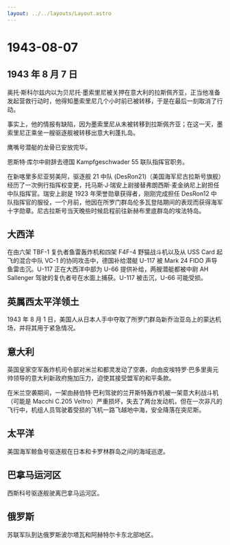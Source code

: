 ```yaml
---
layout: ../../layouts/Layout.astro
---
```


# 1943-08-07

## 1943 年 8 月 7 日

奥托·斯科尔兹内以为贝尼托·墨索里尼被关押在意大利的拉斯佩齐亚，正当他准备发起营救行动时，他得知墨索里尼几个小时前已被转移，于是在最后一刻取消了行动。

事实上，他的情报有缺陷，因为墨索里尼从未被转移到拉斯佩齐亚；在这一天，墨索里尼正乘坐一艘驱逐舰被转移出意大利蓬扎岛。

鹰嘴号潜艇的龙骨已安放完毕。

恩斯特·库尔中尉辞去德国 Kampfgeschwader 55 联队指挥官职务。

在新喀里多尼亚努美阿，驱逐舰 21 中队
(DesRon21)（美国海军尼古拉斯号旗舰）经历了一次例行指挥权变更，托马斯·J·瑞安上尉接替弗朗西斯·麦金纳尼上尉担任中队指挥官。瑞安上尉是
1923 年荣誉勋章获得者，刚刚完成担任 DesRon12
中队指挥官的服役，一个月前，他因在所罗门群岛伦多瓦登陆期间的表现而获得海军十字勋章。尼古拉斯号当天晚些时候启程前往新赫布里底群岛的埃法特岛。

## 大西洋

在由六架 TBF-1 复仇者鱼雷轰炸机和四架 F4F-4 野猫战斗机以及从 USS Card
起飞的混合中队 VC-1 的协同攻击中，德国补给潜艇 U-117 被 Mark 24 FIDO
声导鱼雷击沉。U-117 正在大西洋中部为 U-66 提供补给，两艘潜艇都被中尉 AH
Sallenger 驾驶的复仇者号在水面上捕获。U-117 被击沉，U-66 可能受损。

## 英属西太平洋领土

1943 年 8 月 1
日，美国人从日本人手中夺取了所罗门群岛新乔治亚岛上的蒙达机场，并将其用于紧急情况。

## 意大利

英国皇家空军轰炸机司令部对米兰和都灵发动了空袭，向由皮埃特罗·巴多里奥元帅领导的意大利新政府施加压力，迫使其接受盟军的和平条款。

在米兰空袭期间，一架由赫伯特·巴利驾驶的兰开斯特轰炸机被一架意大利战斗机（可能是
Macchi C.205
Veltro）严重损坏，失去了两台发动机，但在一次非凡的飞行中，机组人员驾驶着受损的飞机一路飞越地中海，安全降落在突尼斯。

## 太平洋

美国海军鲸鱼号驱逐舰在日本和卡罗林群岛之间的海域巡逻。

## 巴拿马运河区

西斯科号驱逐舰驶离巴拿马运河区。

## 俄罗斯

苏联军队到达俄罗斯波尔塔瓦和阿赫特尔卡东北部地区。